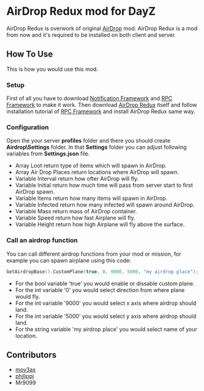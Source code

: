 # AirDrop Redux mod for DayZ

AirDrop Redux is overwork of original [AirDrop](https://github.com/mov3ax/airdrop) mod. AirDrop Redux is a mod from now and it's required to be installed on both client and server.

## How To Use

This is how you would use this mod. 

### Setup

First of all you have to download [Notification Framework](https://steamcommunity.com/workshop/filedetails/?id=1585487785) and [RPC Framework](https://github.com/Jacob-Mango/DayZ-RPCFramework/releases) to make it work. Then download [AirDrop Redux](https://github.com/mov3ax/DayZ-AirdropRedux/releases) itself and follow installation tutorial of [RPC Framework](https://github.com/Jacob-Mango/DayZ-RPCFramework) and install AirDrop Redux same way.

### Configuration

Open the your server **profiles** folder and there you should create **Airdrop\Settings** folder. In that **Settings** folder you can adjust following variables from **Settings.json** file.

* Array Loot return type of items which will spawn in AirDrop.
* Array Air Drop Places return locations where AirDrop will spawn.
* Variable Interval return how ofter AirDrop will fly.
* Variable Initial return how much time will pass from server start to first AirDrop spawn.
* Variable Items return how many items will spawn in AirDrop.
* Variable Infected return how many infected will spawn around AirDrop.
* Variable Mass return mass of AirDrop container.
* Variable Speed return how fast Airplane will fly.
* Variable Height return how high Airplane will fly above the surface.

### Call an airdrop function

You can call different airdrop functions from your mod or mission, for example you can spawn airplane using this code:

```cpp
GetAirdropBase().CustomPlane(true, 0, 9000, 5000, "my airdrop place");
```

* For the bool variable 'true' you would enable or dissable custom plane.
* For the int variable '0' you would select direction from where plane would fly.
* For the int variable '9000' you would select x axis where airdrop should land.
* For the int variable '5000' you would select y axis where airdrop should land.
* For the string variable 'my airdrop place' you would select name of your location.

## Contributors

* [mov3ax](https://github.com/mov3ax)
* [philippj](https://github.com/philippj)
* Mr9099





